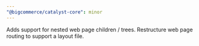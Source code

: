 ```yaml
---
"@bigcommerce/catalyst-core": minor
---
```


Adds support for nested web page children / trees. Restructure web page routing to support a layout file.
